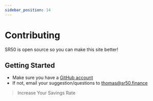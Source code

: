 ```yaml
---
sidebar_position: 14
---
```

# Contributing

SR50 is open source so you can make this site better!

## Getting Started

- Make sure you have a [GitHub account](https://github.com/signup/free)
- If not, email your suggestion/questions to <thomas@sr50.finance> 

>Increase Your Savings Rate